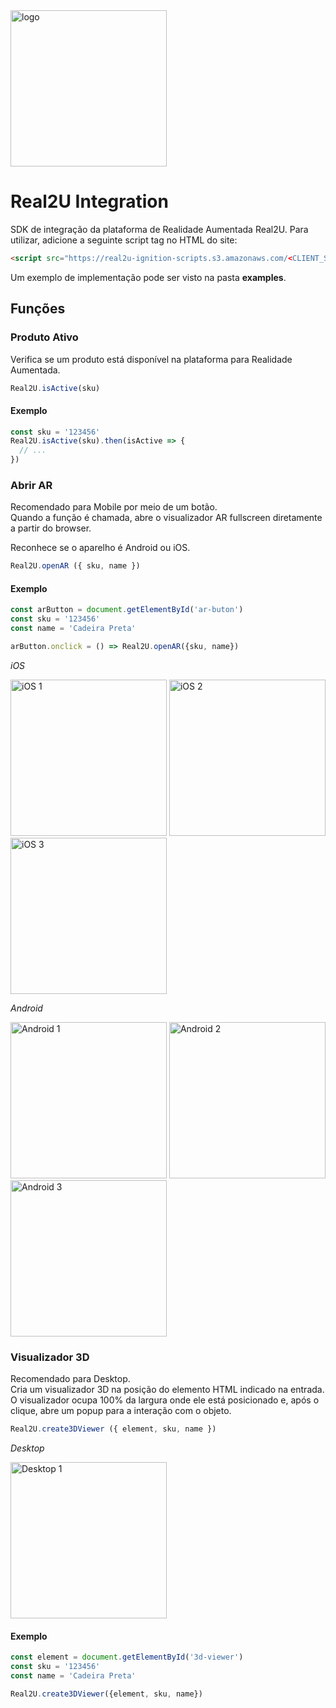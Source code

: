 <img src="https://scripts-ignition.real2u.com.br/real2u-integration/logo.png" title="logo" width="250"/>  

# Real2U Integration  

SDK de integração da plataforma de Realidade Aumentada Real2U.
Para utilizar, adicione a seguinte script tag no HTML do site:

```html
<script src="https://real2u-ignition-scripts.s3.amazonaws.com/<CLIENT_SLUG>/script.js"></script>
```

Um exemplo de implementação pode ser visto na pasta **examples**.  

## Funções

### Produto Ativo  
Verifica se um produto está disponível na plataforma para Realidade Aumentada.

```javascript
Real2U.isActive(sku)
```

#### Exemplo  
```javascript
const sku = '123456'
Real2U.isActive(sku).then(isActive => {
  // ...
})
```

### Abrir AR  
Recomendado para Mobile por meio de um botão.  
Quando a função é chamada, abre o visualizador AR fullscreen diretamente a partir do browser.

Reconhece se o aparelho é Android ou iOS.
```javascript
Real2U.openAR ({ sku, name }) 
```

#### Exemplo  
```javascript
const arButton = document.getElementById('ar-buton')
const sku = '123456'
const name = 'Cadeira Preta'

arButton.onclick = () => Real2U.openAR({sku, name})
```

*iOS*

<img src="https://scripts-ignition.real2u.com.br/real2u-integration/ios-1.png" title="iOS 1" width="250"/>  
<img src="https://scripts-ignition.real2u.com.br/real2u-integration/ios-2.png" title="iOS 2" width="250"/>  
<img src="https://scripts-ignition.real2u.com.br/real2u-integration/ios-3.png" title="iOS 3" width="250"/>  

*Android*

<img src="https://scripts-ignition.real2u.com.br/real2u-integration/android-1.png" title="Android 1" width="250"/>  
<img src="https://scripts-ignition.real2u.com.br/real2u-integration/android-2.png" title="Android 2" width="250"/>  
<img src="https://scripts-ignition.real2u.com.br/real2u-integration/android-3.png" title="Android 3" width="250"/>  

### Visualizador 3D 
Recomendado para Desktop.  
Cria um visualizador 3D na posição do elemento HTML indicado na entrada. O visualizador ocupa 100% da largura onde ele está posicionado e, após o clique, abre um popup para a interação com o objeto.

```javascript
Real2U.create3DViewer ({ element, sku, name })
```

*Desktop*

<img src="https://scripts-ignition.real2u.com.br/real2u-integration/desktop-1.png" title="Desktop 1" width="250"/>  

#### Exemplo  
```javascript
const element = document.getElementById('3d-viewer')
const sku = '123456'
const name = 'Cadeira Preta'

Real2U.create3DViewer({element, sku, name})
```